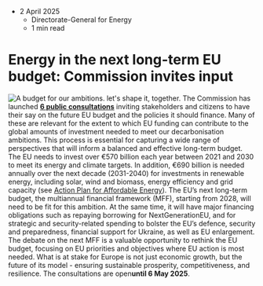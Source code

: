 * 2 April 2025
  * Directorate-General for Energy
  * 1 min read


# Energy in the next long-term EU budget: Commission invites input
![A budget for our ambitions. let's shape it, together. ](https://energy.ec.europa.eu/sites/default/files/styles/oe_theme_medium_no_crop/public/2025-03/MFF-post.jpg?itok=D3-UECNS)
The Commission has launched [**6 public consultations**](https://ec.europa.eu/info/law/better-regulation/have-your-say/initiatives/14526-EUs-next-long-term-budget-MFF-performance-of-the-EU-budget_en) inviting stakeholders and citizens to have their say on the future EU budget and the policies it should finance. Many of these are relevant for the extent to which EU funding can contribute to the global amounts of investment needed to meet our decarbonisation ambitions. This process is essential for capturing a wide range of perspectives that will inform a balanced and effective long-term budget. 
The EU needs to invest over €570 billion each year between 2021 and 2030 to meet its energy and climate targets. In addition, €690 billion is needed annually over the next decade (2031-2040) for investments in renewable energy, including solar, wind and biomass, energy efficiency and grid capacity (see [Action Plan for Affordable Energy](https://energy.ec.europa.eu/publications/action-plan-affordable-energy-unlocking-true-value-our-energy-union-secure-affordable-efficient-and_en)). 
The EU’s next long-term budget, the multiannual financial framework (MFF), starting from 2028, will need to be fit for this ambition. At the same time, it will have major financing obligations such as repaying borrowing for NextGenerationEU, and for strategic and security-related spending to bolster the EU’s defence, security and preparedness, financial support for Ukraine, as well as EU enlargement.
The debate on the next MFF is a valuable opportunity to rethink the EU budget, focusing on EU priorities and objectives where EU action is most needed. What is at stake for Europe is not just economic growth, but the future of its model - ensuring sustainable prosperity, competitiveness, and resilience.
The consultations are open**until 6 May 2025**.